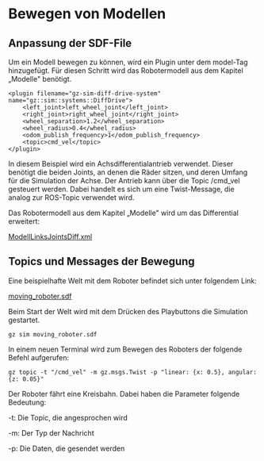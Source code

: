 ﻿# Bewegen von Modellen

## Anpassung der SDF-File

Um ein Modell bewegen zu können, wird ein Plugin unter dem model-Tag hinzugefügt. Für diesen Schritt wird das Robotermodell aus dem Kapitel „Modelle" benötigt.
```
<plugin filename="gz-sim-diff-drive-system" name="gz::sim::systems::DiffDrive">
    <left_joint>left_wheel_joint</left_joint>
    <right_joint>right_wheel_joint</right_joint>
    <wheel_separation>1.2</wheel_separation>
    <wheel_radius>0.4</wheel_radius>
    <odom_publish_frequency>1</odom_publish_frequency>
    <topic>cmd_vel</topic>
</plugin>

```

In diesem Beispiel wird ein Achsdifferentialantrieb verwendet. Dieser benötigt die beiden Joints, an denen die Räder sitzen, und deren Umfang für die Simulation der Achse. Der Antrieb kann über die Topic /cmd\_vel gesteuert werden. Dabei handelt es sich um eine Twist-Message, die analog zur ROS-Topic verwendet wird.

Das Robotermodell aus dem Kapitel „Modelle" wird um das Differential erweitert:

[ModellLinksJointsDiff.xml](../snippets/ModellLinksJointsDiff.xml)

## Topics und Messages der Bewegung

Eine beispielhafte Welt mit dem Roboter befindet sich unter folgendem Link:

[moving_roboter.sdf](../demo_worlds/moving_roboter.sdf)

Beim Start der Welt wird mit dem Drücken des Playbuttons die Simulation gestartet.
```
gz sim moving_roboter.sdf
```

In einem neuen Terminal wird zum Bewegen des Roboters der folgende Befehl aufgerufen:
```
gz topic -t "/cmd_vel" -m gz.msgs.Twist -p "linear: {x: 0.5}, angular: {z: 0.05}"
```

Der Roboter fährt eine Kreisbahn. Dabei haben die Parameter folgende Bedeutung:

-t: Die Topic, die angesprochen wird

-m: Der Typ der Nachricht

-p: Die Daten, die gesendet werden
